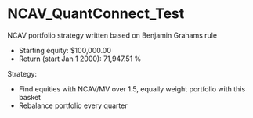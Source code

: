 # NCAV_QuantConnect_Test
NCAV portfolio strategy written based on Benjamin Grahams rule 
- Starting equity: $100,000.00
- Return (start Jan 1 2000): 71,947.51 %

Strategy:
- Find equities with NCAV/MV over 1.5, equally weight portfolio with this basket
- Rebalance portfolio every quarter
